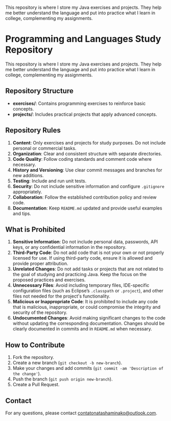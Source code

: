 This repository is where I store my Java exercises and projects. They help me better understand the language and put into practice what I learn in college, complementing my assignments.

# Programming and Languages Study Repository

This repository is where I store my Java exercises and projects. They help me better understand the language and put into practice what I learn in college, complementing my assignments.

## Repository Structure

- **exercises/**: Contains programming exercises to reinforce basic concepts.
- **projects/**: Includes practical projects that apply advanced concepts.

## Repository Rules

1. **Content**: Only exercises and projects for study purposes. Do not include personal or commercial tasks.
2. **Organization**: Clear and consistent structure with separate directories.
3. **Code Quality**: Follow coding standards and comment code where necessary.
4. **History and Versioning**: Use clear commit messages and branches for new additions.
5. **Testing**: Include and run unit tests.
6. **Security**: Do not include sensitive information and configure `.gitignore` appropriately.
7. **Collaboration**: Follow the established contribution policy and review code.
8. **Documentation**: Keep `README.md` updated and provide useful examples and tips.

## What is Prohibited

1. **Sensitive Information**: Do not include personal data, passwords, API keys, or any confidential information in the repository.
2. **Third-Party Code**: Do not add code that is not your own or not properly licensed for use. If using third-party code, ensure it is allowed and provide proper attribution.
3. **Unrelated Changes**: Do not add tasks or projects that are not related to the goal of studying and practicing Java. Keep the focus on the proposed practices and exercises.
4. **Unnecessary Files**: Avoid including temporary files, IDE-specific configuration files (such as Eclipse’s `.classpath` or `.project`), and other files not needed for the project's functionality.
5. **Malicious or Inappropriate Code**: It is prohibited to include any code that is malicious, inappropriate, or could compromise the integrity and security of the repository.
6. **Undocumented Changes**: Avoid making significant changes to the code without updating the corresponding documentation. Changes should be clearly documented in commits and in `README.md` when necessary.

## How to Contribute

1. Fork the repository.
2. Create a new branch (`git checkout -b new-branch`).
3. Make your changes and add commits (`git commit -am 'Description of the change'`).
4. Push the branch (`git push origin new-branch`).
5. Create a Pull Request.

## Contact

For any questions, please contact [contatonatashaminako@outlook.com](mailto:contatonatashaminako@outlook.com).
